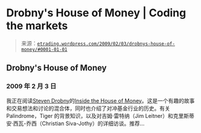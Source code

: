 <!--yml

category: 未分类

日期：2024 年 05 月 12 日 19:40:06

-->

# Drobny's House of Money | Coding the markets

> 来源：[`etrading.wordpress.com/2009/02/03/drobnys-house-of-money/#0001-01-01`](https://etrading.wordpress.com/2009/02/03/drobnys-house-of-money/#0001-01-01)

## Drobny's House of Money

### 2009 年 2 月 3 日

我正在阅读[Steven Drobny](http://www.drobny.com/about.html)的[Inside the House of Money](http://books.global-investor.com/books/23076/Steven-Drobny/Inside-the-House-of-Money/)。这是一个有趣的故事和交易想法和讨论的混合体，同时也介绍了对冲基金行业的历史。有关 Palindrome，Tiger 的背景知识，以及对吉姆·雷特纳（Jim Leitner）和克里斯蒂安·西瓦-乔西（Christian Siva-Jothy）的详细访谈。推荐...
